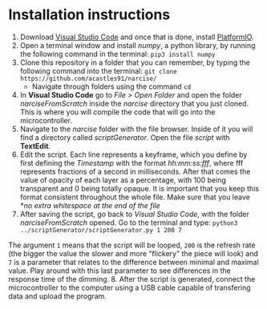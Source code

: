 # Installation instructions

1. Download [Visual Studio Code](https://code.visualstudio.com/) and once that is done, install [PlatformIO](https://docs.platformio.org/en/latest/integration/ide/vscode.html#installation).
2. Open a terminal window and install *numpy*, a python library, by running the following command in the terminal:
`pip3 install numpy`
3. Clone this repository in a folder that you can remember, by typing the following command into the terminal:
`git clone https://github.com/acastles91/narcise/`
	* Navigate through folders using the command `cd`
4. In **Visual Studio Code** go to *File > Open Folder* and open the folder *narciseFromScratch* inside the *narcise* directory that you just cloned. This is where you will compile the code that will go into the microcontroller.
5. Navigate to the *narcise* folder with the file browser. Inside of it you will find a directory called *scriptGenerator*. Open the file *script* with **TextEdit**.
6. Edit the script. Each line represents a keyframe, which you define by first defining the *Timestamp* with the format *hh:mm:ss:fff*, where fff represents fractions of a second in milliseconds. After that comes the value of opacity of each layer as a percentage, with 100 being transparent and 0 being totally opaque. It is important that you keep this format consistent throughout the whole file. Make sure that you leave **no extra whitespace at the end of the file*
7. After saving the script, go back to *Visual Studio Code*, with the folder *narciseFromScratch* opened. Go to the terminal and type:
`python3 ../scriptGenerator/scriptGenerator.py 1 200 7`

The argument `1` means that the script will be looped, `200` is the refresh rate (the bigger the value the slower and more "flickery" the piece will look) and `7` is a parameter that relates to the difference between minimal and maximal value. Play around with this last parameter to see differences in the response time of the dimming.
8. After the script is generated, connect the microcontroller to the computer using a USB cable capable of transfering data and upload the program.
